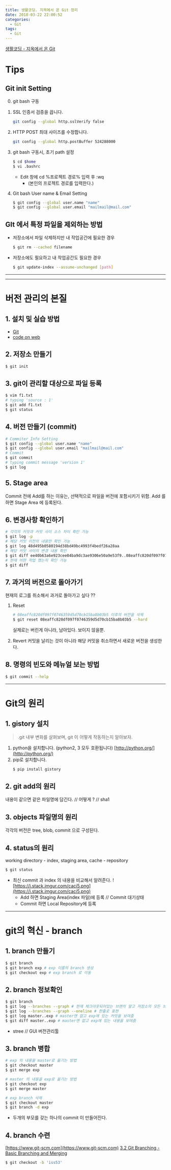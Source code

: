 ```yaml
---
title: 생활코딩. 지옥에서 온 Git 정리
date: 2018-03-22 22:00:52
categories:
  - Git
tags:
  - Git
---
```


[생활코딩 - 지옥에서 온 Git](https://opentutorials.org/course/2708)

# Tips
## Git init Setting
0. git bash 구동
1. SSL 인증서 검증을 끕니다.
	```bash
	git config --global http.sslVerify false
	```
2. HTTP POST 최대 사이즈를 수정합니다.
	```bash
	git config --global http.postBuffer 524288000
	```
3. git bash 구동시, 초기 path 설정
    ```bash
    $ cd $home
    $ vi .bashrc
    ```
    - Edit 창에 cd %프로젝트 경로% 입력 후 :wq
        - (본인의 프로젝트 경로를 입력한다.)

4. Git bash User name & Email Setting
    ```bash
    $ git config --global user.name "name"
    $ git config --global user.email "mailmail@mail.com"
    ```

## GIt 에서 특정 파일을 제외하는 방법
- 저장소에서 파일 삭제하지만 내 작업공간에 필요한 경우
    ```bash
    $ git rm --cached filename
    ```
    
- 저장소에도 필요하고 내 작업공간도 필요한 경우
    ```bash
    $ git update-index --assume-unchanged [path]
    ```

---
---

# 버전 관리의 본질
## 1. 설치 및 실습 방법
- [Git](http://git-scm.com)
- [code on web](https://codeonweb.com/dashboard)

## 2. 저장소 만들기
```bash
$ git init
```

## 3. git이 관리할 대상으로 파일 등록
```bash
$ vim f1.txt
# typing 'source : 1'
$ git add f1.txt
$ git status
```

## 4. 버전 만들기 (commit)
```bash
# Commiter Info Setting
$ git config --global user.name "name"
$ git config --global user.email "mailmail@mail.com"
# Commit
$ git commit
# typing commit message 'version 1'
$ git log
```

## 5. Stage area
Commit 전에 Add를 하는 이유는, 선택적으로 파일을 버전에 포함시키기 위함.
Add 를 하면 Stage Area 에 등록된다.

## 6. 변경사항 확인하기
```bash
# 각각의 커밋과 커밋 사이 소스 차이 확인 가능
$ git log -p
# 해당 커밋 이전의 내용만 확인 가능
$ git log 48d495b0580194d38bd49bc4993f4bedf26a28aa
# 해당 커밋 사이의 변경 내용 확인
$ git diff ee40b63a6e923cee04ba9dc3ae9306e50a9e53f9..08eaffc820df097f0746359d5d70cb15ba8b03b5
# 현재 어떤 작업 했는지 확인 가능
$ git diff
```

## 7. 과거의 버전으로 돌아가기
현재의 로그를 취소해서 과거로 돌아가고 싶다 ??
1. Reset
    ```bash
    # 08eaffc820df097f0746359d5d70cb15ba8b03b5 이후의 버전을 삭제
    $ git reset 08eaffc820df097f0746359d5d70cb15ba8b03b5 --hard
    ```
    실제로는 버린게 아니라, 남아있다. 보이지 않을뿐.

2. Revert
    커밋을 날리는 것이 아니라 해당 커밋을 취소하면서 새로운 버전을 생성한다.

## 8. 명령의 빈도와 메뉴얼 보는 방법
```bash
$ git commit --help
```

---
# Git의 원리

## 1. gistory 설치
> .git 내부 변화를 살펴보며, git 이 어떻게 작동하는지 알아보자.

1. python을 설치합니다. (python2, 3 모두 호환됩니다)
    [http://python.org/](http://python.org/)
2. pip로 설치합니다.
    ```bash
    $ pip install gistory
    ```

## 2. git add의 원리
내용이 같으면 같은 파일명에 담긴다. // 어떻게 ? // sha1

## 3. objects 파일명의 원리
각각의 버전은 tree, blob, commit 으로 구성된다.

## 4. status의 원리
working directory - index, staging area, cache - repository
```bash
$ git status
```
- 최신 commit 과 index 의 내용을 비교해서 알려준다.
![https://i.stack.imgur.com/caci5.png](https://i.stack.imgur.com/caci5.png)
    - Add 하면 Staging Area(index 파일)에 등록 // Commit 대기상태
    - Commit 하면 Local Repository에 등록


---
# git의 혁신 - branch

## 1. branch 만들기
```bash
$ git branch
$ git branch exp # exp 이름의 branch 생성
$ git checkout exp # exp branch 로 이동
```

## 2. branch 정보확인
```bash
$ git branch
$ git log --branches --graph # 현재 체크아웃되어있는 브랜치 말고 저장소의 모든 브랜치를 보여줌
$ git log --branches --graph --oneline # 한줄로 표현
$ git log master..exp # master엔 없고 exp에 있는 커밋을 보여줌
$ git diff master..exp # master엔 없고 exp에 있는 내용을 보여줌
```
- stree // GUI 버전관리툴

## 3. branch 병합
```bash
# exp 의 내용을 master로 옮기는 방법
$ git checkout master
$ git merge exp

# master 의 내용을 exp로 옮기는 방법
$ git checkout exp
$ git merge master

# exp branch 삭제
$ git checkout master
$ git branch -d exp
```
- 두개의 부모를 갖는 하나의 commit 이 만들어진다.


## 4. branch 수련
[https://www.git-scm.com](https://www.git-scm.com)
[3.2 Git Branching - Basic Branching and Merging](https://www.git-scm.com/book/en/v2/Git-Branching-Basic-Branching-and-Merging)

```bash
$ git checkout -b 'iss53'

```